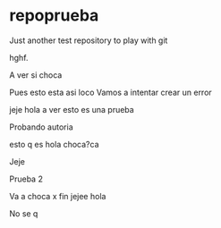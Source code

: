 # repoprueba
Just another test repository to play with git

hghf.

A ver si choca

Pues esto esta asi loco
Vamos a intentar crear un error

jeje
hola a ver esto es una prueba

Probando autoria

 esto q es hola  choca?ca

Jeje

Prueba 2

Va a choca x fin jejee
hola

No se q


